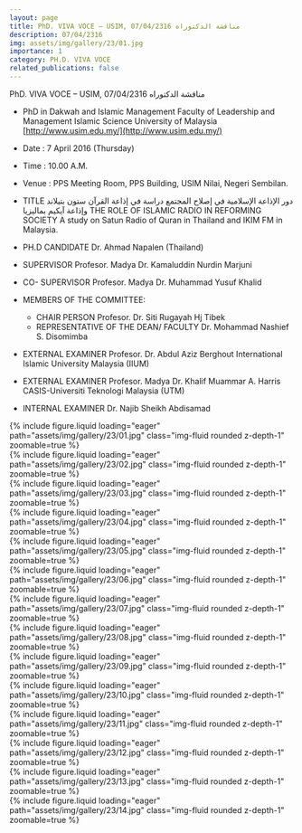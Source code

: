 ```yaml
---
layout: page
title: PhD. VIVA VOCE – USIM, 07/04/2316 مناقشة الدكتوراه
description: 07/04/2316
img: assets/img/gallery/23/01.jpg
importance: 1
category: PH.D. VIVA VOCE
related_publications: false
---
```


<p class="distill-post-title">PhD. VIVA VOCE – USIM, 07/04/2316 مناقشة الدكتوراه</p>

- PhD in Dakwah and Islamic Management
  Faculty of Leadership and Management
  Islamic Science University of Malaysia
  [http://www.usim.edu.my/](http://www.usim.edu.my/)
- Date : 7 April 2016 (Thursday)
- Time : 10.00 A.M.
- Venue : PPS Meeting Room, PPS Building, USIM Nilai, Negeri Sembilan.
- TITLE دور الإذاعة الإسلامية في إصلاح المجتمع
  دراسة في إذاعة القرآن ستون بتيلاند وإذاعة آيكيم بماليزيا
  THE ROLE OF ISLAMIC RADIO IN REFORMING SOCIETY
  A study on Satun Radio of Quran in Thailand and IKIM FM in Malaysia.

- PH.D CANDIDATE
  Dr. Ahmad Napalen (Thailand)
- SUPERVISOR
  Profesor. Madya Dr. Kamaluddin Nurdin Marjuni
- CO- SUPERVISOR
  Profesor. Madya Dr. Muhammad Yusuf Khalid
- MEMBERS OF THE COMMITTEE:
  - CHAIR PERSON
    Profesor. Dr. Siti Rugayah Hj Tibek
  - REPRESENTATIVE OF THE DEAN/ FACULTY
    Dr. Mohammad Nashief S. Disomimba
- EXTERNAL EXAMINER
  Profesor. Dr. Abdul Aziz Berghout
  International Islamic University Malaysia (IIUM)
- EXTERNAL EXAMINER
  Profesor. Madya Dr. Khalif Muammar A. Harris
  CASIS-Universiti Teknologi Malaysia (UTM)
- INTERNAL EXAMINER
  Dr. Najib Sheikh Abdisamad

<div class="row mt-3">
    <div class="col-sm mt-3 mt-md-0">
        {% include figure.liquid loading="eager" path="assets/img/gallery/23/01.jpg" class="img-fluid rounded z-depth-1" zoomable=true %}
    </div>
    <div class="col-sm mt-3 mt-md-0">
        {% include figure.liquid loading="eager" path="assets/img/gallery/23/02.jpg" class="img-fluid rounded z-depth-1" zoomable=true %}
    </div>
    <div class="col-sm mt-3 mt-md-0">
        {% include figure.liquid loading="eager" path="assets/img/gallery/23/03.jpg" class="img-fluid rounded z-depth-1" zoomable=true %}
    </div>
</div>
<div class="row mt-3">
    <div class="col-sm mt-3 mt-md-0">
        {% include figure.liquid loading="eager" path="assets/img/gallery/23/04.jpg" class="img-fluid rounded z-depth-1" zoomable=true %}
    </div>
    <div class="col-sm mt-3 mt-md-0">
        {% include figure.liquid loading="eager" path="assets/img/gallery/23/05.jpg" class="img-fluid rounded z-depth-1" zoomable=true %}
    </div>
    
</div>
<div class="row mt-3">
    <div class="col-sm mt-3 mt-md-0">
        {% include figure.liquid loading="eager" path="assets/img/gallery/23/06.jpg" class="img-fluid rounded z-depth-1" zoomable=true %}
    </div>
    <div class="col-sm mt-3 mt-md-0">
        {% include figure.liquid loading="eager" path="assets/img/gallery/23/07.jpg" class="img-fluid rounded z-depth-1" zoomable=true %}
    </div>
</div>
<div class="row mt-3">
    <div class="col-sm mt-3 mt-md-0">
        {% include figure.liquid loading="eager" path="assets/img/gallery/23/08.jpg" class="img-fluid rounded z-depth-1" zoomable=true %}
    </div>
    <div class="col-sm mt-3 mt-md-0">
        {% include figure.liquid loading="eager" path="assets/img/gallery/23/09.jpg" class="img-fluid rounded z-depth-1" zoomable=true %}
    </div>
</div>
<div class="row mt-3">
    <div class="col-sm mt-3 mt-md-0">
        {% include figure.liquid loading="eager" path="assets/img/gallery/23/10.jpg" class="img-fluid rounded z-depth-1" zoomable=true %}
    </div>
    <div class="col-sm mt-3 mt-md-0">
        {% include figure.liquid loading="eager" path="assets/img/gallery/23/11.jpg" class="img-fluid rounded z-depth-1" zoomable=true %}
    </div>
    <div class="col-sm mt-3 mt-md-0">
        {% include figure.liquid loading="eager" path="assets/img/gallery/23/12.jpg" class="img-fluid rounded z-depth-1" zoomable=true %}
    </div>
</div>
<div class="row mt-3">
    <div class="col-sm mt-3 mt-md-0">
        {% include figure.liquid loading="eager" path="assets/img/gallery/23/13.jpg" class="img-fluid rounded z-depth-1" zoomable=true %}
    </div>
    <div class="col-sm mt-3 mt-md-0">
        {% include figure.liquid loading="eager" path="assets/img/gallery/23/14.jpg" class="img-fluid rounded z-depth-1" zoomable=true %}
    </div>
</div>

